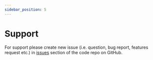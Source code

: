 ```yaml
---
sidebar_position: 5
---
```


# Support 

For support please create new issue (i.e. question, bug report, features request etc.) in [issues](https://github.com/highlighter-pro/highlighter/issues) section of the code repo on GitHub.

